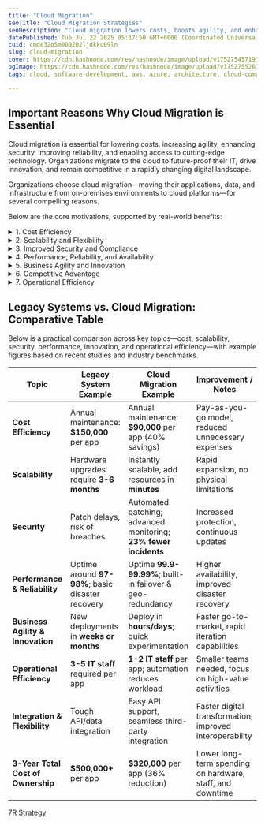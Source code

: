 ```yaml
---
title: "Cloud Migration"
seoTitle: "Cloud Migration Strategies"
seoDescription: "Cloud migration lowers costs, boosts agility, and enhances security, helping organizations innovate and stay competitive in the digital age"
datePublished: Tue Jul 22 2025 05:17:50 GMT+0000 (Coordinated Universal Time)
cuid: cmde32o5m000202ljdkku09ln
slug: cloud-migration
cover: https://cdn.hashnode.com/res/hashnode/image/upload/v1752754571935/b46ef12f-0fa6-455f-89ff-dd628c897380.jpeg
ogImage: https://cdn.hashnode.com/res/hashnode/image/upload/v1752755261453/dcbd950c-0cfa-4132-9f7d-fef47b7f35c6.jpeg
tags: cloud, software-development, aws, azure, architecture, cloud-computing, migration, gcp, aws-certified-solutions-architect-associate, cost-optimisation, migrations, architecture-decisions, architecture-design, migrateclouds, sinhasaurabh

---
```


## Important Reasons Why Cloud Migration is Essential

Cloud migration is essential for lowering costs, increasing agility, enhancing security, improving reliability, and enabling access to cutting-edge technology. Organizations migrate to the cloud to future-proof their IT, drive innovation, and remain competitive in a rapidly changing digital landscape.

Organizations choose cloud migration—moving their applications, data, and infrastructure from on-premises environments to cloud platforms—for several compelling reasons.

Below are the core motivations, supported by real-world benefits:

<details data-node-type="hn-details-summary"><summary>1. Cost Efficiency</summary><div data-type="detailsContent"><strong>Save money by only paying for what you use and avoiding expensive hardware investments.</strong></div></details><details data-node-type="hn-details-summary"><summary>2. Scalability and Flexibility</summary><div data-type="detailsContent"><strong>Easily increase or decrease resources and serve users anywhere in the world as your needs change.</strong></div></details><details data-node-type="hn-details-summary"><summary>3. Improved Security and Compliance</summary><div data-type="detailsContent"><strong>Leverage strong built-in security measures and meet regulatory standards with cloud providers.</strong></div></details><details data-node-type="hn-details-summary"><summary>4. Performance, Reliability, and Availability</summary><div data-type="detailsContent"><strong>Achieve high uptime and quick disaster recovery by running services across multiple locations.</strong></div></details><details data-node-type="hn-details-summary"><summary>5. Business Agility and Innovation</summary><div data-type="detailsContent"><strong>Enable faster development and innovation by easily testing and launching new ideas.</strong></div></details><details data-node-type="hn-details-summary"><summary>6. Competitive Advantage</summary><div data-type="detailsContent"><strong>Access modern technologies like AI and analytics to stay ahead in your industry.</strong></div></details><details data-node-type="hn-details-summary"><summary>7. Operational Efficiency</summary><div data-type="detailsContent"><strong>Reduce IT maintenance work and improve team collaboration with cloud-based tools.</strong></div></details>

## Legacy Systems vs. Cloud Migration: Comparative Table

Below is a practical comparison across key topics—cost, scalability, security, performance, innovation, and operational efficiency—with example figures based on recent studies and industry benchmarks.

| **Topic** | **Legacy System Example** | **Cloud Migration Example** | **Improvement / Notes** |
| --- | --- | --- | --- |
| **Cost Efficiency** | Annual maintenance: **$150,000** per app | Annual maintenance: **$90,000** per app (40% savings) | Pay-as-you-go model, reduced unnecessary expenses |
| **Scalability** | Hardware upgrades require **3-6 months** | Instantly scalable, add resources in **minutes** | Rapid expansion, no physical limitations |
| **Security** | Patch delays, risk of breaches | Automated patching; advanced monitoring; **23% fewer incidents** | Increased protection, continuous updates |
| **Performance & Reliability** | Uptime around **97-98%**; basic disaster recovery | Uptime **99.9-99.99%**; built-in failover & geo-redundancy | Higher availability, improved disaster recovery |
| **Business Agility & Innovation** | New deployments in **weeks or months** | Deploy in **hours/days**; quick experimentation | Faster go-to-market, rapid iteration capabilities |
| **Operational Efficiency** | **3-5 IT staff** required per app | **1-2 IT staff** per app; automation reduces workload | Smaller teams needed, focus on high-value activities |
| **Integration & Flexibility** | Tough API/data integration | Easy API support, seamless third-party integration | Faster digital transformation, improved interoperability |
| **3-Year Total Cost of Ownership** | **$500,000+** per app | **$320,000** per app (36% reduction) | Lower long-term spending on hardware, staff, and downtime |

[7R Strategy](https://cloud-sinhasaurabh.hashnode.dev/7-r-strategy)